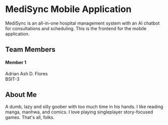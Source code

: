 # MediSync Mobile Application
MediSync is an all-in-one hospital management system with an AI chatbot for consultations and scheduling. This is the frontend for the mobile application.
## Team Members
#### Member 1<br />
Adrian Ash D. Flores<br />
BSIT-3
## About Me
A dumb, lazy and silly goober with too much time in his hands. I like reading manga, manhwa, and comics. I love playing singleplayer story-focused games. That's all, folks.
